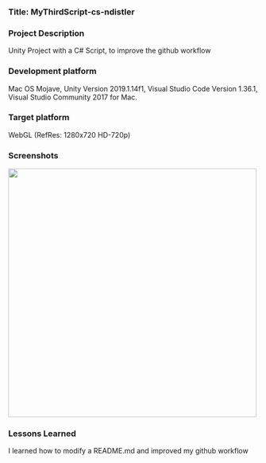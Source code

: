 ### Title: MyThirdScript-cs-ndistler

### Project Description
Unity Project with a C# Script, to improve the github workflow

### Development platform
Mac OS Mojave, Unity Version 2019.1.14f1, Visual Studio Code Version 1.36.1, Visual Studio Community 2017 for Mac.

### Target platform
WebGL (RefRes: 1280x720 HD-720p)

### Screenshots
<img src = "./Screenshots/home-pic-playmode-mythirdscript-addnumbers-cs-ndistler.jpg" width = "500">

### Lessons Learned
I learned how to modify a README.md and improved my github workflow
